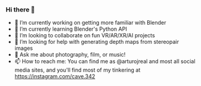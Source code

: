 ### Hi there 👋


- 🔭 I’m currently working on getting more familiar with Blender
- 🌱 I’m currently learning Blender's Python API
- 👯 I’m looking to collaborate on fun VR/AR/XR/AI projects
- 🤔 I’m looking for help with generating depth maps from stereopair images
- 💬 Ask me about photography, film, or music! 
- 📫 How to reach me: You can find me as @arturojreal and most all social media sites, and you'll find most of my tinkering at https://instagram.com/cave.342
